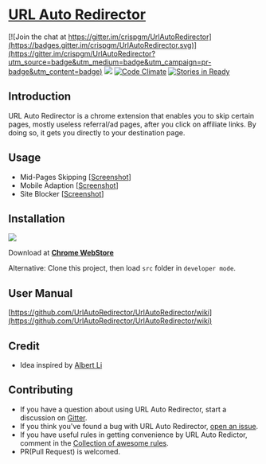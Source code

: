 # [URL Auto Redirector](https://urlautoredirector.github.io/)

[![Join the chat at https://gitter.im/crispgm/UrlAutoRedirector](https://badges.gitter.im/crispgm/UrlAutoRedirector.svg)](https://gitter.im/crispgm/UrlAutoRedirector?utm_source=badge&utm_medium=badge&utm_campaign=pr-badge&utm_content=badge)
![](https://img.shields.io/badge/license-MIT-blue.svg)
[![Code Climate](https://codeclimate.com/github/UrlAutoRedirector/UrlAutoRedirector/badges/gpa.svg)](https://codeclimate.com/github/UrlAutoRedirector/UrlAutoRedirector)
[![Stories in Ready](https://badge.waffle.io/UrlAutoRedirector/UrlAutoRedirector.svg?label=ready&title=Ready)](http://waffle.io/UrlAutoRedirector/UrlAutoRedirector)

## Introduction

URL Auto Redirector is a chrome extension that enables you to skip certain pages, mostly useless referral/ad pages, after you click on affiliate links.
By doing so, it gets you directly to your destination page.

## Usage

* Mid-Pages Skipping \[[Screenshot](https://raw.githubusercontent.com/UrlAutoRedirector/brand/master/promotion/midpage-skipping.png)\]
* Mobile Adaption \[[Screenshot](https://raw.githubusercontent.com/UrlAutoRedirector/brand/master/promotion/mobile-adaption.png)\]
* Site Blocker \[[Screenshot](https://raw.githubusercontent.com/UrlAutoRedirector/brand/master/promotion/site-blocker.png)\]

## Installation

[![](https://developer.chrome.com/webstore/images/ChromeWebStore_Badge_v2_496x150.png)](https://chrome.google.com/webstore/detail/mckfcfnegaimgcgepikhdnajpkkhdnkn)

Download at [__Chrome WebStore__](https://chrome.google.com/webstore/detail/mckfcfnegaimgcgepikhdnajpkkhdnkn)

Alternative: Clone this project, then load ```src``` folder in ```developer mode```.

## User Manual

[https://github.com/UrlAutoRedirector/UrlAutoRedirector/wiki](https://github.com/UrlAutoRedirector/UrlAutoRedirector/wiki)

## Credit

* Idea inspired by [Albert Li](https://github.com/lzb)

## Contributing

* If you have a question about using URL Auto Redirector, start a discussion on [Gitter](https://gitter.im/UrlAutoRedirector/UrlAutoRedirector).
* If you think you've found a bug with URL Auto Redirector, [open an issue](https://github.com/crispgm/UrlAutoRedirector/issues/new).
* If you have useful rules in getting convenience by URL Auto Redictor, comment in the [Collection of awesome rules](https://github.com/UrlAutoRedirector/UrlAutoRedirector/issues/17).
* PR(Pull Request) is welcomed.
